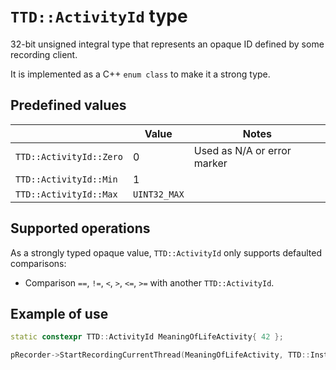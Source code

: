 # `TTD::ActivityId` type

32-bit unsigned integral type that represents an opaque ID defined by some recording client.

It is implemented as a C++ `enum class` to make it a strong type.

## Predefined values

|                         | Value        | Notes
|-                        |-             |-
| `TTD::ActivityId::Zero` | 0            | Used as N/A or error marker 
| `TTD::ActivityId::Min`  | 1            |
| `TTD::ActivityId::Max`  | `UINT32_MAX` |

## Supported operations

As a strongly typed opaque value, `TTD::ActivityId` only supports defaulted comparisons:

- Comparison `==`, `!=`, `<`, `>`, `<=`, `>=` with another `TTD::ActivityId`.

## Example of use

```C++
static constexpr TTD::ActivityId MeaningOfLifeActivity{ 42 };

pRecorder->StartRecordingCurrentThread(MeaningOfLifeActivity, TTD::InstructionCount::Invalid, nullptr, 0);
```
